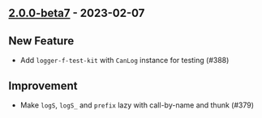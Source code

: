 ## [2.0.0-beta7](https://github.com/Kevin-Lee/logger-f/issues?q=is%3Aissue+is%3Aclosed+milestone%3Av2-m1+closed%3A2023-01-22..2023-02-07) - 2023-02-07

## New Feature
* Add `logger-f-test-kit` with `CanLog` instance for testing (#388)

## Improvement
* Make `logS`, `logS_` and `prefix` lazy with call-by-name and thunk (#379)
